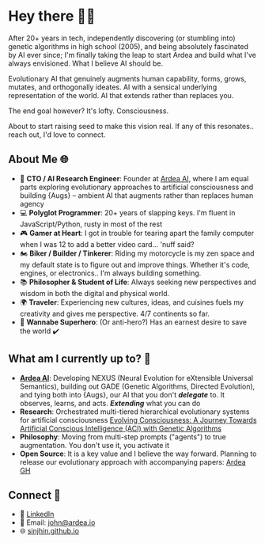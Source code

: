 # Hey there 👋😈

After 20+ years in tech, independently discovering (or stumbling into) genetic algorithms in high school (2005), and being absolutely fascinated by AI ever since; I'm finally taking the leap to start Ardea and build what I've always envisioned. What I believe AI should be.

Evolutionary AI that genuinely augments human capability, forms, grows, mutates, and orthogonally ideates. AI with a sensical underlying representation of the world. AI that extends rather than replaces you.

The end goal however? It's lofty. Consciousness.

About to start raising seed to make this vision real. If any of this resonates.. reach out, I'd love to connect.

## About Me 🌐

- 🧬 **CTO / AI Research Engineer**: Founder at [Ardea AI](https://ardea.io), where I am equal parts exploring evolutionary approaches to artificial consciousness and building {Augs} – ambient AI that augments rather than replaces human agency
- 💻 **Polyglot Programmer**: 20+ years of slapping keys. I'm fluent in JavaScript/Python, rusty in most of the rest
- 🎮 **Gamer at Heart**: I got in trouble for tearing apart the family computer when I was 12 to add a better video card... 'nuff said?
- 🏍️ **Biker / Builder / Tinkerer**: Riding my motorcycle is my zen space and my default state is to figure out and improve things. Whether it's code, engines, or electronics.. I'm always building something.
- 📚 **Philosopher & Student of Life**: Always seeking new perspectives and wisdom in both the digital and physical world.
- 🌍 **Traveler**: Experiencing new cultures, ideas, and cuisines fuels my creativity and gives me perspective. 4/7 continents so far.
- 🦸 **Wannabe Superhero**: (Or anti-hero?) Has an earnest desire to save the world ✔️

## What am I currently up to? 🦎

- **[Ardea AI](https://ardea.io)**: Developing NEXUS (Neural Evolution for eXtensible Universal Semantics), building out GADE (Genetic Algorithms, Directed Evolution), and tying both into {Augs}, our AI that you don't ***delegate*** to. It observes, learns, and acts. ***Extending*** what you can do
- **Research**: Orchestrated multi-tiered hierarchical evolutionary systems for artificial consciousness [Evolving Consciousness: A Journey Towards Artificial Conscious Intelligence (ACI) with Genetic Algorithms](https://medium.com/@sinjhinardea/evolving-consciousness-0ac9078f5ca8)
- **Philosophy**: Moving from multi-step prompts ("agents") to true augmentation. You don't use it, you activate it
- **Open Source**: It is a key value and I believe the way forward. Planning to release our evolutionary approach with accompanying papers: [Ardea GH](https://github.com/ArdeaAI)

## Connect 🌟

- 💼 [LinkedIn](https://www.linkedin.com/in/johnathangardner/)
- 📧 Email: <john@ardea.io>
- 🌐 [sinjhin.github.io](https://sinjhin.github.io)
